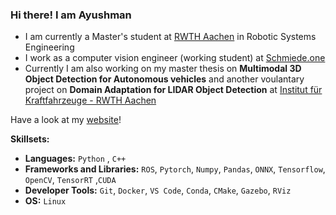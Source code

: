 ### Hi there! I am Ayushman
* I am currently a Master's student at [RWTH Aachen](https://www.rwth-aachen.de/go/id/a/?lidx=1) in Robotic Systems Engineering
* I work as a computer vision engineer (working student) at [Schmiede.one](https://schmiede.one/)
* Currently I am also working on my master thesis on **Multimodal 3D Object Detection for Autonomous vehicles** and another voulantary project on **Domain Adaptation for LIDAR Object Detection** at [Institut für Kraftfahrzeuge - RWTH Aachen](https://ika.rwth-aachen.de/en/competences/fields-of-research/vehicle-intelligence-automated-driving.html)
 
Have a look at my [website](https://www.ayushmanchoudhuri.com/)!

**Skillsets:**

- **Languages:** `Python` , `C++`
- **Frameworks and Libraries:** `ROS`, `Pytorch`, `Numpy`, `Pandas`, `ONNX`, `Tensorflow`, `OpenCV`, `TensorRT` ,`CUDA`
- **Developer Tools:** `Git`, `Docker`, `VS Code`, `Conda`, `CMake`, `Gazebo`, `RViz`
- **OS:** `Linux`




